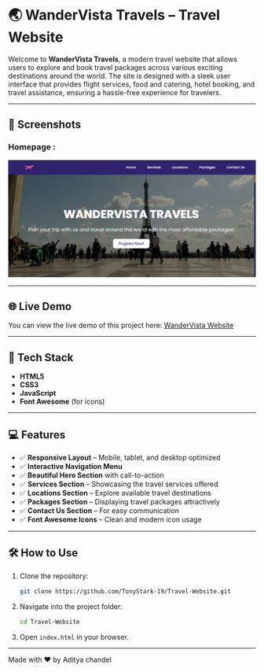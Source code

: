 # 🌏 WanderVista Travels – Travel Website

Welcome to **WanderVista Travels**, a modern travel website that allows users to explore and book travel packages across various exciting destinations around the world. The site is designed with a sleek user interface that provides flight services, food and catering, hotel booking, and travel assistance, ensuring a hassle-free experience for travelers.

---

## 📸 Screenshots

### Homepage :
![Homepage Screenshot](images/image.png)

---

## 🌐 Live Demo

You can view the live demo of this project here: [WanderVista Website](https://travel-website-topaz-eight.vercel.app/)

---

## 🚀 Tech Stack

- **HTML5**
- **CSS3**
- **JavaScript**
- **Font Awesome** (for icons)

---

## 💻 Features

- ✅ **Responsive Layout** – Mobile, tablet, and desktop optimized
- ✅ **Interactive Navigation Menu**
- ✅ **Beautiful Hero Section** with call-to-action
- ✅ **Services Section** – Showcasing the travel services offered
- ✅ **Locations Section** – Explore available travel destinations
- ✅ **Packages Section** – Displaying travel packages attractively
- ✅ **Contact Us Section** – For easy communication
- ✅ **Font Awesome Icons** – Clean and modern icon usage

---

## 🛠️ How to Use

1. Clone the repository:

   ```bash
   git clone https://github.com/TonyStark-19/Travel-Website.git
   ```

2. Navigate into the project folder:

   ```bash
   cd Travel-Website
   ```

3. Open `index.html` in your browser.
---

  Made with ❤️ by Aditya chandel
